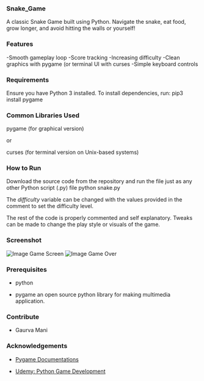 ###  Snake_Game 

A classic Snake Game built using Python. Navigate the snake, eat food, grow longer, and avoid hitting the walls or yourself!


 ###  Features

-Smooth gameplay loop
-Score tracking 
-Increasing difficulty 
-Clean graphics with pygame (or terminal UI with curses 
-Simple keyboard controls


###  Requirements
Ensure you have Python 3 installed. To install dependencies, run:
pip3 install pygame


### Common Libraries Used

pygame (for graphical version)

or

curses (for terminal version on Unix-based systems)

###  How to Run
Download the source code from the repository and run the file just as any other Python script (.py) file
python snake.py

The _difficulty_ variable can be changed with the values provided in the comment to set the difficulty level.

The rest of the code is properly commented and self explanatory. Tweaks can be made to change the play style or visuals of the game.


### Screenshot 

![Image](https://github.com/user-attachments/assets/48c9ab67-0c06-4b27-a1c4-cd79b779e49c)
Game Screen
![Image](https://github.com/user-attachments/assets/28ee99c9-720f-4c5c-a02f-64622c2a29fc)
Game Over

### Prerequisites

- python

- pygame an open source python library for making multimedia application.


### Contribute

-  Gaurva Mani


### Acknowledgements

- [Pygame Documentations](https://www.pygame.org/docs/)

- [Udemy: Python Game Development](https://www.udemy.com/python-game-development-creating-a-snake-game-from-scratch/learn/v4/overview)
